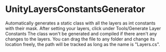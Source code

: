# UnityLayersConstantsGenerator
Automatically generates a static class with all the layers as int constants with their mask.
After setting your layers, click under Tools/Generate Layer Constants
The class won't be generated and compiled if there aren't any changes to the layers.
You can drag the file to any folder and change its location freely, the path will be tracked as long as the name is "Layers.cs".
